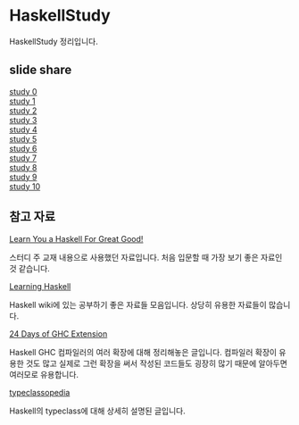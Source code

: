 # HaskellStudy
HaskellStudy 정리입니다.

## slide share

[study 0](http://www.slideshare.net/namhyeonuk90/haskell-study-0)  
[study 1](http://www.slideshare.net/namhyeonuk90/haskell-study-1)  
[study 2](http://www.slideshare.net/namhyeonuk90/haskell-study-2)  
[study 3](http://www.slideshare.net/namhyeonuk90/haskell-study-3)  
[study 4](http://www.slideshare.net/namhyeonuk90/haskell-study-4)  
[study 5](http://www.slideshare.net/namhyeonuk90/haskell-study-5)  
[study 6](http://www.slideshare.net/namhyeonuk90/haskell-study-6)  
[study 7](http://www.slideshare.net/namhyeonuk90/haskell-study-7)  
[study 8](http://www.slideshare.net/namhyeonuk90/haskell-study-8)  
[study 9](http://www.slideshare.net/namhyeonuk90/haskell-study-9)  
[study 10](http://www.slideshare.net/namhyeonuk90/haskell-study-10)  

## 참고 자료

[Learn You a Haskell For Great Good!](http://learnyouahaskell.com/chapters)  

 스터디 주 교재 내용으로 사용했던 자료입니다. 처음 입문할 때 가장 보기 좋은 자료인 것 같습니다.
 
[Learning Haskell](https://wiki.haskell.org/Learning_Haskell)  

 Haskell wiki에 있는 공부하기 좋은 자료들 모음입니다. 상당히 유용한 자료들이 많습니다.
 
[24 Days of GHC Extension](https://ocharles.org.uk/blog/pages/2014-12-01-24-days-of-ghc-extensions.html)  

Haskell GHC 컴파일러의 여러 확장에 대해 정리해놓은 글입니다. 컴파일러 확장이 유용한 것도 많고 실제로 그런 확장을 써서 작성된 코드들도 굉장히 많기 때문에 알아두면 여러모로 유용합니다.

[typeclassopedia](https://wiki.haskell.org/Typeclassopedia)  

Haskell의 typeclass에 대해 상세히 설명된 글입니다. 
